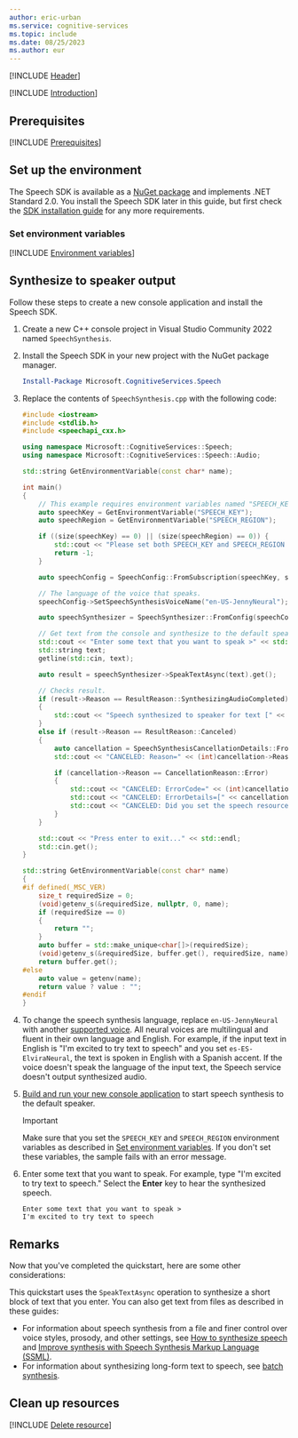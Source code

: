 ```yaml
---
author: eric-urban
ms.service: cognitive-services
ms.topic: include
ms.date: 08/25/2023
ms.author: eur
---
```


[!INCLUDE [Header](../../common/cpp.md)]

[!INCLUDE [Introduction](intro.md)]

## Prerequisites

[!INCLUDE [Prerequisites](../../common/azure-prerequisites.md)]

## Set up the environment
The Speech SDK is available as a [NuGet package](https://www.nuget.org/packages/Microsoft.CognitiveServices.Speech) and implements .NET Standard 2.0. You install the Speech SDK later in this guide, but first check the [SDK installation guide](../../../quickstarts/setup-platform.md?pivots=programming-language-cpp) for any more requirements.

### Set environment variables

[!INCLUDE [Environment variables](../../common/environment-variables.md)]

## Synthesize to speaker output

Follow these steps to create a new console application and install the Speech SDK.

1. Create a new C++ console project in Visual Studio Community 2022 named `SpeechSynthesis`.
1. Install the Speech SDK in your new project with the NuGet package manager.

   ```powershell
   Install-Package Microsoft.CognitiveServices.Speech
   ```

1. Replace the contents of `SpeechSynthesis.cpp` with the following code:

    ```cpp
    #include <iostream> 
    #include <stdlib.h>
    #include <speechapi_cxx.h>

    using namespace Microsoft::CognitiveServices::Speech;
    using namespace Microsoft::CognitiveServices::Speech::Audio;

    std::string GetEnvironmentVariable(const char* name);

    int main()
    {
        // This example requires environment variables named "SPEECH_KEY" and "SPEECH_REGION"
        auto speechKey = GetEnvironmentVariable("SPEECH_KEY");
        auto speechRegion = GetEnvironmentVariable("SPEECH_REGION");

        if ((size(speechKey) == 0) || (size(speechRegion) == 0)) {
            std::cout << "Please set both SPEECH_KEY and SPEECH_REGION environment variables." << std::endl;
            return -1;
        }

        auto speechConfig = SpeechConfig::FromSubscription(speechKey, speechRegion);

        // The language of the voice that speaks.
        speechConfig->SetSpeechSynthesisVoiceName("en-US-JennyNeural");

        auto speechSynthesizer = SpeechSynthesizer::FromConfig(speechConfig);

        // Get text from the console and synthesize to the default speaker.
        std::cout << "Enter some text that you want to speak >" << std::endl;
        std::string text;
        getline(std::cin, text);

        auto result = speechSynthesizer->SpeakTextAsync(text).get();

        // Checks result.
        if (result->Reason == ResultReason::SynthesizingAudioCompleted)
        {
            std::cout << "Speech synthesized to speaker for text [" << text << "]" << std::endl;
        }
        else if (result->Reason == ResultReason::Canceled)
        {
            auto cancellation = SpeechSynthesisCancellationDetails::FromResult(result);
            std::cout << "CANCELED: Reason=" << (int)cancellation->Reason << std::endl;

            if (cancellation->Reason == CancellationReason::Error)
            {
                std::cout << "CANCELED: ErrorCode=" << (int)cancellation->ErrorCode << std::endl;
                std::cout << "CANCELED: ErrorDetails=[" << cancellation->ErrorDetails << "]" << std::endl;
                std::cout << "CANCELED: Did you set the speech resource key and region values?" << std::endl;
            }
        }

        std::cout << "Press enter to exit..." << std::endl;
        std::cin.get();
    }

    std::string GetEnvironmentVariable(const char* name)
    {
    #if defined(_MSC_VER)
        size_t requiredSize = 0;
        (void)getenv_s(&requiredSize, nullptr, 0, name);
        if (requiredSize == 0)
        {
            return "";
        }
        auto buffer = std::make_unique<char[]>(requiredSize);
        (void)getenv_s(&requiredSize, buffer.get(), requiredSize, name);
        return buffer.get();
    #else
        auto value = getenv(name);
        return value ? value : "";
    #endif
    }  
    ```

1. To change the speech synthesis language, replace `en-US-JennyNeural` with another [supported voice](~/articles/ai-services/speech-service/language-support.md#prebuilt-neural-voices). All neural voices are multilingual and fluent in their own language and English. For example, if the input text in English is "I'm excited to try text to speech" and you set `es-ES-ElviraNeural`, the text is spoken in English with a Spanish accent. If the voice doesn't speak the language of the input text, the Speech service doesn't output synthesized audio.

1. [Build and run your new console application](/cpp/build/vscpp-step-2-build) to start speech synthesis to the default speaker.

   > [!IMPORTANT]
   > Make sure that you set the `SPEECH_KEY` and `SPEECH_REGION` environment variables as described in [Set environment variables](#set-environment-variables). If you don't set these variables, the sample fails with an error message.

1. Enter some text that you want to speak. For example, type "I'm excited to try text to speech." Select the **Enter** key to hear the synthesized speech.

   ```console
   Enter some text that you want to speak >
   I'm excited to try text to speech
   ```

## Remarks

Now that you've completed the quickstart, here are some other considerations:

This quickstart uses the `SpeakTextAsync` operation to synthesize a short block of text that you enter. You can also get text from files as described in these guides:

- For information about speech synthesis from a file and finer control over voice styles, prosody, and other settings, see [How to synthesize speech](~/articles/ai-services/speech-service/how-to-speech-synthesis.md) and [Improve synthesis with Speech Synthesis Markup Language (SSML)](~/articles/ai-services/speech-service/speech-synthesis-markup.md).
- For information about synthesizing long-form text to speech, see [batch synthesis](~/articles/ai-services/speech-service/batch-synthesis.md). 

## Clean up resources

[!INCLUDE [Delete resource](../../common/delete-resource.md)]
